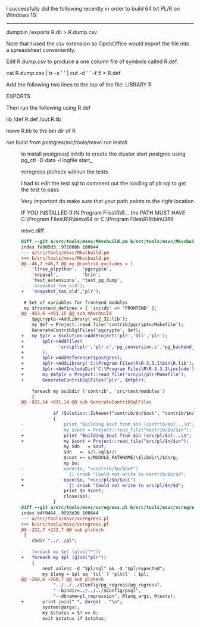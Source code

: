 I successfully did the following recently in order to build 64 bit PL/R
on Windows 10:

----------------
dumpbin /exports R.dll > R.dump.csv

Note that I used the csv extension so OpenOffice would import the file
into a spreadsheet conveniently.

Edit R.dump.csv to produce a one column file of symbols called R.def.

cat R.dump.csv | tr -s ' ' | cut -d ' ' -f 5 > R.def

Add the following two lines to the top of the file:
 LIBRARY R
 
 EXPORTS

Then run the following using R.def

 lib /def:R.def /out:R.lib

move R.lib to the bin dir of R

run build from postgres/src/tools/msvc
run install <dir> to install postgresql
initdb to create the cluster
start postgres using pg_ctl -D data -l logfile start_

vcregress plcheck will run the tests

I had to edit the test sql to comment out the loading of plr.sql to get the test to pass

Very important do make sure that your path points to the right location

IF YOU INSTALLED R IN Program Files\R\R... the PATH MUST HAVE C:\Program Files\R\R<version>\bin\x64 
	or C:\Program Files\R\R<version>\bin\i386

msvc.diff

```diff
diff --git a/src/tools/msvc/Mkvcbuild.pm b/src/tools/msvc/Mkvcbuild.pm
index fe905d3..97200bb 100644
--- a/src/tools/msvc/Mkvcbuild.pm
+++ b/src/tools/msvc/Mkvcbuild.pm
@@ -46,7 +46,7 @@ my @contrib_excludes = (
 	'ltree_plpython',  'pgcrypto',
 	'sepgsql',         'brin',
 	'test_extensions', 'test_pg_dump',
-	'snapshot_too_old');
+	'snapshot_too_old','plr');
 
 # Set of variables for frontend modules
 my $frontend_defines = { 'initdb' => 'FRONTEND' };
@@ -453,6 +453,15 @@ sub mkvcbuild
 	$pgcrypto->AddLibrary('ws2_32.lib');
 	my $mf = Project::read_file('contrib/pgcrypto/Makefile');
 	GenerateContribSqlFiles('pgcrypto', $mf);
+ 	my $plr = $solution->AddProject('plr','dll','plr');
+     	$plr->AddFiles(
+       	  'src\pl\plr','plr.c','pg_conversion.c','pg_backend_support.c','pg_userfuncs.c','pg_rsupport.c'
+     	);
+     	$plr->AddReference($postgres);
+     	$plr->AddLibrary('C:\Program Files\R\R-3.3.1\bin\R.lib');
+     	$plr->AddIncludeDir('C:\Program Files\R\R-3.3.1\include');
+     	my $mfplr = Project::read_file('src/pl/plr/Makefile');
+     	GenerateContribSqlFiles('plr', $mfplr);
 
 	foreach my $subdir ('contrib', 'src/test/modules')
 	{
@@ -822,14 +831,14 @@ sub GenerateContribSqlFiles
 
 			if (Solution::IsNewer("contrib/$n/$out", "contrib/$n/$in"))
 			{
-				print "Building $out from $in (contrib/$n)...\n";
-				my $cont = Project::read_file("contrib/$n/$in");
+				print "Building $out from $in (src/pl/$n)...\n";
+				my $cont = Project::read_file("src/pl/$n/$in");
 				my $dn   = $out;
 				$dn   =~ s/\.sql$//;
 				$cont =~ s/MODULE_PATHNAME/\$libdir\/$dn/g;
 				my $o;
-				open($o, ">contrib/$n/$out")
-				  || croak "Could not write to contrib/$n/$d";
+				open($o, ">src/pl/$n/$out")
+				  || croak "Could not write to src/pl/$n/$d";
 				print $o $cont;
 				close($o);
 			}
diff --git a/src/tools/msvc/vcregress.pl b/src/tools/msvc/vcregress.pl
index b4f9464..9593d36 100644
--- a/src/tools/msvc/vcregress.pl
+++ b/src/tools/msvc/vcregress.pl
@@ -222,7 +222,7 @@ sub plcheck
 {
 	chdir "../../pl";
 
-	foreach my $pl (glob("*"))
+	foreach my $pl (glob("plr"))
 	{
 		next unless -d "$pl/sql" && -d "$pl/expected";
 		my $lang = $pl eq 'tcl' ? 'pltcl' : $pl;
@@ -260,6 +260,7 @@ sub plcheck
 			"../../../$Config/pg_regress/pg_regress",
 			"--bindir=../../../$Config/psql",
 			"--dbname=pl_regression", @lang_args, @tests);
+		print join(" ", @args) . "\n";
 		system(@args);
 		my $status = $? >> 8;
 		exit $status if $status;
```


